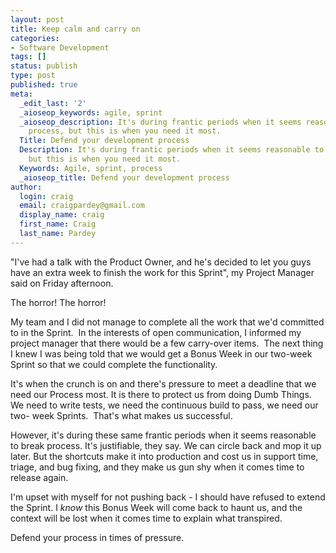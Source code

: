```yaml
---
layout: post
title: Keep calm and carry on
categories:
- Software Development
tags: []
status: publish
type: post
published: true
meta:
  _edit_last: '2'
  _aioseop_keywords: agile, sprint
  _aioseop_description: It's during frantic periods when it seems reasonable to break
    process, but this is when you need it most.
  Title: Defend your development process
  Description: It's during frantic periods when it seems reasonable to break process,
    but this is when you need it most.
  Keywords: Agile, sprint, process
  _aioseop_title: Defend your development process
author:
  login: craig
  email: craigpardey@gmail.com
  display_name: craig
  first_name: Craig
  last_name: Pardey
---
```


"I've had a talk with the Product Owner, and he's decided to let you guys have
an extra week to finish the work for this Sprint", my Project Manager said on
Friday afternoon.

The horror! The horror!

My team and I did not manage to complete all the work that we'd committed to
in the Sprint.  In the interests of open communication, I informed my project
manager that there would be a few carry-over items.  The next thing I knew I
was being told that we would get a Bonus Week in our two-week Sprint so that
we could complete the functionality.

It's when the crunch is on and there's pressure to meet a deadline that we
need our Process most. It is there to protect us from doing Dumb Things. We
need to write tests, we need the continuous build to pass, we need our two-
week Sprints.  That's what makes us successful.

However, it's during these same frantic periods when it seems reasonable to
break process. It's justifiable, they say. We can circle back and mop it up
later. But the shortcuts make it into production and cost us in support time,
triage, and bug fixing, and they make us gun shy when it comes time to release
again.

I'm upset with myself for not pushing back - I should have refused to extend
the Sprint. I _know_ this Bonus Week will come back to haunt us, and the
context will be lost when it comes time to explain what transpired.

Defend your process in times of pressure.

